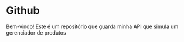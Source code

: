 # Github
Bem-vindo!
Este é um repositório que guarda minha API que simula um gerenciador de produtos
